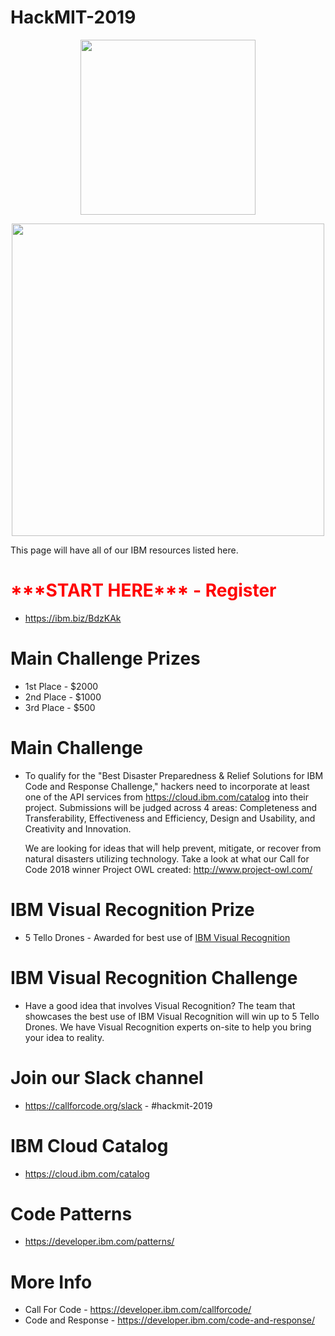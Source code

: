 # HackMIT-2019

<p align="center">
  <img width="280" src="https://hackmit.org/assets/images/logos/ibm.png">
</p>

<p align="center">
  <img width="500" src="https://raw.githubusercontent.com/IBM/HackMIT-2019/master/images/HackMIT-banner.png">
</p>

This page will have all of our IBM resources listed here.

# <font color="red">\*\*\*START HERE\*\*\* - Register</font>
* https://ibm.biz/BdzKAk

# Main Challenge Prizes
* 1st Place - $2000
* 2nd Place - $1000
* 3rd Place - $500

# Main Challenge
* To qualify for the "Best Disaster Preparedness & Relief Solutions for IBM Code and Response Challenge," hackers need to incorporate at least one of the API services from https://cloud.ibm.com/catalog into their project. Submissions will be judged across 4 areas: Completeness and Transferability, Effectiveness and Efficiency, Design and Usability, and Creativity and Innovation. 

  We are looking for ideas that will help prevent, mitigate, or recover from natural disasters utilizing technology. Take a look at what our Call for Code 2018 winner Project OWL created: http://www.project-owl.com/
  
# IBM Visual Recognition Prize
* 5 Tello Drones - Awarded for best use of [IBM Visual Recognition](https://developer.ibm.com/patterns/category/vision/)
  
# IBM Visual Recognition Challenge
* Have a good idea that involves Visual Recognition? The team that showcases the best use of IBM Visual Recognition will win up to 5 Tello Drones. We have Visual Recognition experts on-site to help you bring your idea to reality.

# Join our Slack channel
* https://callforcode.org/slack - #hackmit-2019

# IBM Cloud Catalog
* https://cloud.ibm.com/catalog

# Code Patterns
* https://developer.ibm.com/patterns/

# More Info
* Call For Code - https://developer.ibm.com/callforcode/
* Code and Response - https://developer.ibm.com/code-and-response/
